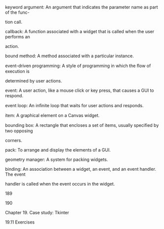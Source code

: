 keyword argument: An argument that indicates the parameter name as part of the func-

tion call.

callback: A function associated with a widget that is called when the user performs an

action.

bound method: A method associated with a particular instance.

event-driven programming: A style of programming in which the ﬂow of execution is

determined by user actions.

event: A user action, like a mouse click or key press, that causes a GUI to respond.

event loop: An inﬁnite loop that waits for user actions and responds.

item: A graphical element on a Canvas widget.

bounding box: A rectangle that encloses a set of items, usually speciﬁed by two opposing

corners.

pack: To arrange and display the elements of a GUI.

geometry manager: A system for packing widgets.

binding: An association between a widget, an event, and an event handler. The event

handler is called when the event occurs in the widget.

189

190

Chapter 19. Case study: Tkinter

19.11 Exercises
